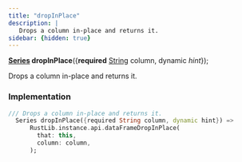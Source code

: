 ```yaml
---
title: "dropInPlace"
description: |
   Drops a column in-place and returns it.
sidebar: {hidden: true}
---
```

<span class="dart-code"><strong>[Series] dropInPlace</strong>({<span class="nobr"><strong>required</strong> [String] column</span>, <span class="nobr">dynamic <i>hint</i></span>});</span>

 Drops a column in-place and returns it.
### Implementation
```dart
/// Drops a column in-place and returns it.
  Series dropInPlace({required String column, dynamic hint}) =>
      RustLib.instance.api.dataFrameDropInPlace(
        that: this,
        column: column,
      );
```

[Series]: /reference/classes/series/
[String]: https://api.flutter.dev/flutter/dart-core/String-class.html
